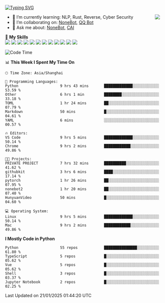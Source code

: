 [![Typing SVG](https://readme-typing-svg.herokuapp.com?size=25&duration=2500&color=8C43EA&vCenter=true&width=200&height=40&lines=Hi+there+%F0%9F%91%8B%F0%9F%8F%BB;I'm+yanyongyu)](https://git.io/typing-svg)

<a href="#">
  <img align="right" src="https://github-readme-stats.vercel.app/api?username=yanyongyu&count_private=true&show_icons=true&bg_color=15,f2f7fd,E0EAFC" />
</a>

- 🌱 I’m currently learning: NLP, Rust, Reverse, Cyber Security
- 👯 I’m collaborating on: [NoneBot](https://github.com/nonebot), [QQ Bot](https://github.com/Mrs4s/go-cqhttp)
- 💬 Ask me about: [NoneBot](https://github.com/nonebot), [CAI](https://github.com/cscs181/CAI)

🌟 **My Skills**  
![](https://img.shields.io/badge/-Python-3e74a2?style=flat-square&logo=Python&logoColor=fff)
![](https://img.shields.io/badge/-TypeScript-3178C6?style=flat-square&logo=TypeScript&logoColor=fff)
![](https://img.shields.io/badge/-Vue-4fc08d?style=flat-square&logo=Vue.js&logoColor=fff)
![](https://img.shields.io/badge/-React-2d98ce?style=flat-square&logo=React&logoColor=fff)
![](https://img.shields.io/badge/-FastAPI-009688?style=flat-square&logo=FastAPI&logoColor=fff)
![](https://img.shields.io/badge/-Linux-000000?style=flat-square&logo=Linux&logoColor=fff)
![](https://img.shields.io/badge/-Docker-2496ED?style=flat-square&logo=Docker&logoColor=fff)
![](https://img.shields.io/badge/-Kubernetes-326CE5?style=flat-square&logo=Kubernetes&logoColor=fff)
![](https://img.shields.io/badge/-GitHub%20Actions-2088FF?style=flat-square&logo=GitHubActions&logoColor=fff)
![](https://img.shields.io/badge/-PostgreSQL-4169E1?style=flat-square&logo=PostgreSQL&logoColor=fff)
![](https://img.shields.io/badge/-Redis-DC382D?style=flat-square&logo=Redis&logoColor=fff)
![](https://img.shields.io/badge/-MongoDB-47A248?style=flat-square&logo=MongoDB&logoColor=fff)

<!--START_SECTION:waka-->
![Code Time](http://img.shields.io/badge/Code%20Time-7%2C111%20hrs%2022%20mins-blue)

📊 **This Week I Spent My Time On** 

```text
🕑︎ Time Zone: Asia/Shanghai

💬 Programming Languages: 
Python                   9 hrs 43 mins       █████████████░░░░░░░░░░░░   53.59 % 
Other                    6 hrs 1 min         ████████░░░░░░░░░░░░░░░░░   33.18 % 
TOML                     1 hr 24 mins        ██░░░░░░░░░░░░░░░░░░░░░░░   07.79 % 
Markdown                 50 mins             █░░░░░░░░░░░░░░░░░░░░░░░░   04.61 % 
YAML                     6 mins              ░░░░░░░░░░░░░░░░░░░░░░░░░   00.57 % 

🔥 Editors: 
VS Code                  9 hrs 5 mins        █████████████░░░░░░░░░░░░   50.14 % 
Chrome                   9 hrs 2 mins        ████████████░░░░░░░░░░░░░   49.86 % 

🐱‍💻 Projects: 
PRIVATE PROJECT          7 hrs 32 mins       ██████████░░░░░░░░░░░░░░░   41.62 % 
githubkit                3 hrs 6 mins        ████░░░░░░░░░░░░░░░░░░░░░   17.14 % 
pytorch                  1 hr 26 mins        ██░░░░░░░░░░░░░░░░░░░░░░░   07.95 % 
nonebot2                 1 hr 20 mins        ██░░░░░░░░░░░░░░░░░░░░░░░   07.40 % 
HunyuanVideo             50 mins             █░░░░░░░░░░░░░░░░░░░░░░░░   04.60 % 

💻 Operating System: 
Linux                    9 hrs 5 mins        █████████████░░░░░░░░░░░░   50.14 % 
Mac                      9 hrs 2 mins        ████████████░░░░░░░░░░░░░   49.86 % 
```

**I Mostly Code in Python** 

```text
Python                   55 repos            ███████████████░░░░░░░░░░   61.80 % 
TypeScript               5 repos             █░░░░░░░░░░░░░░░░░░░░░░░░   05.62 % 
Vue                      5 repos             █░░░░░░░░░░░░░░░░░░░░░░░░   05.62 % 
Shell                    3 repos             █░░░░░░░░░░░░░░░░░░░░░░░░   03.37 % 
Jupyter Notebook         2 repos             █░░░░░░░░░░░░░░░░░░░░░░░░   02.25 % 
```




 Last Updated on 21/01/2025 01:44:20 UTC
<!--END_SECTION:waka-->
